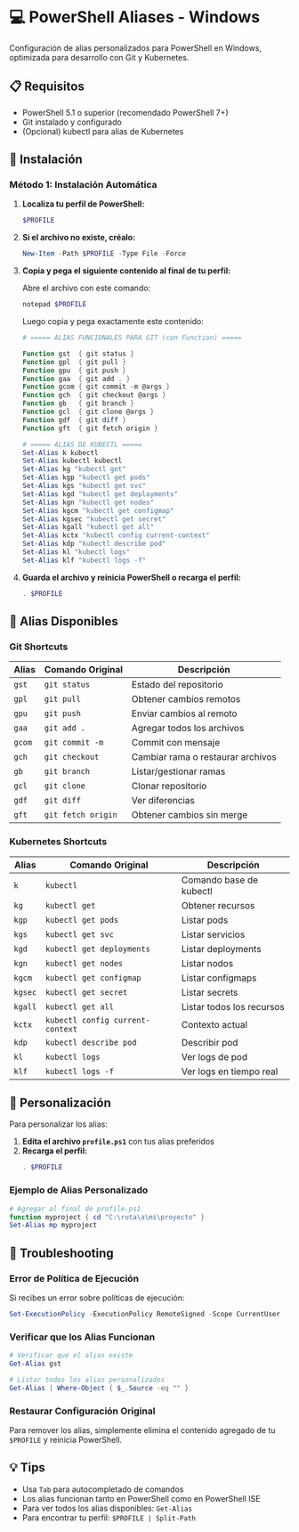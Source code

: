 # 💻 PowerShell Aliases - Windows

Configuración de alias personalizados para PowerShell en Windows, optimizada para desarrollo con Git y Kubernetes.

## 📋 Requisitos

- PowerShell 5.1 o superior (recomendado PowerShell 7+)
- Git instalado y configurado
- (Opcional) kubectl para alias de Kubernetes

## 🚀 Instalación

### Método 1: Instalación Automática

1. **Localiza tu perfil de PowerShell:**
   ```powershell
   $PROFILE
   ```

2. **Si el archivo no existe, créalo:**
   ```powershell
   New-Item -Path $PROFILE -Type File -Force
   ```

3. **Copia y pega el siguiente contenido al final de tu perfil:**
   
   Abre el archivo con este comando:

   ```powershell
   notepad $PROFILE
   ```
   
   Luego copia y pega exactamente este contenido:

   ```powershell
   # ===== ALIAS FUNCIONALES PARA GIT (con Function) =====
   
   Function gst  { git status }
   Function gpl  { git pull }
   Function gpu  { git push }
   Function gaa  { git add . }
   Function gcom { git commit -m @args }
   Function gch  { git checkout @args }
   Function gb   { git branch }
   Function gcl  { git clone @args }
   Function gdf  { git diff }
   Function gft  { git fetch origin }
   
   # ===== ALIAS DE KUBECTL =====
   Set-Alias k kubectl
   Set-Alias kubectl kubectl
   Set-Alias kg "kubectl get"
   Set-Alias kgp "kubectl get pods"
   Set-Alias kgs "kubectl get svc"
   Set-Alias kgd "kubectl get deployments"
   Set-Alias kgn "kubectl get nodes"
   Set-Alias kgcm "kubectl get configmap"
   Set-Alias kgsec "kubectl get secret"
   Set-Alias kgall "kubectl get all"
   Set-Alias kctx "kubectl config current-context"
   Set-Alias kdp "kubectl describe pod"
   Set-Alias kl "kubectl logs"
   Set-Alias klf "kubectl logs -f"
   ```

4. **Guarda el archivo y reinicia PowerShell o recarga el perfil:**
   ```powershell
   . $PROFILE
   ```

## 📌 Alias Disponibles

### Git Shortcuts
| Alias | Comando Original | Descripción |
|-------|------------------|-------------|
| `gst` | `git status` | Estado del repositorio |
| `gpl` | `git pull` | Obtener cambios remotos |
| `gpu` | `git push` | Enviar cambios al remoto |
| `gaa` | `git add .` | Agregar todos los archivos |
| `gcom` | `git commit -m` | Commit con mensaje |
| `gch` | `git checkout` | Cambiar rama o restaurar archivos |
| `gb` | `git branch` | Listar/gestionar ramas |
| `gcl` | `git clone` | Clonar repositorio |
| `gdf` | `git diff` | Ver diferencias |
| `gft` | `git fetch origin` | Obtener cambios sin merge |

### Kubernetes Shortcuts
| Alias | Comando Original | Descripción |
|-------|------------------|-------------|
| `k` | `kubectl` | Comando base de kubectl |
| `kg` | `kubectl get` | Obtener recursos |
| `kgp` | `kubectl get pods` | Listar pods |
| `kgs` | `kubectl get svc` | Listar servicios |
| `kgd` | `kubectl get deployments` | Listar deployments |
| `kgn` | `kubectl get nodes` | Listar nodos |
| `kgcm` | `kubectl get configmap` | Listar configmaps |
| `kgsec` | `kubectl get secret` | Listar secrets |
| `kgall` | `kubectl get all` | Listar todos los recursos |
| `kctx` | `kubectl config current-context` | Contexto actual |
| `kdp` | `kubectl describe pod` | Describir pod |
| `kl` | `kubectl logs` | Ver logs de pod |
| `klf` | `kubectl logs -f` | Ver logs en tiempo real |

## 🔧 Personalización

Para personalizar los alias:

1. **Edita el archivo `profile.ps1`** con tus alias preferidos
2. **Recarga el perfil:**
   ```powershell
   . $PROFILE
   ```

### Ejemplo de Alias Personalizado

```powershell
# Agregar al final de profile.ps1
function myproject { cd "C:\ruta\a\mi\proyecto" }
Set-Alias mp myproject
```

## 🐛 Troubleshooting

### Error de Política de Ejecución

Si recibes un error sobre políticas de ejecución:

```powershell
Set-ExecutionPolicy -ExecutionPolicy RemoteSigned -Scope CurrentUser
```

### Verificar que los Alias Funcionan

```powershell
# Verificar que el alias existe
Get-Alias gst

# Listar todos los alias personalizados
Get-Alias | Where-Object { $_.Source -eq "" }
```

### Restaurar Configuración Original

Para remover los alias, simplemente elimina el contenido agregado de tu `$PROFILE` y reinicia PowerShell.

## 💡 Tips

- Usa `Tab` para autocompletado de comandos
- Los alias funcionan tanto en PowerShell como en PowerShell ISE
- Para ver todos los alias disponibles: `Get-Alias`
- Para encontrar tu perfil: `$PROFILE | Split-Path`
